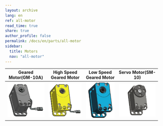 ```yaml
---
layout: archive
lang: en
ref: all-motor
read_time: true
share: true
author_profile: false
permalink: /docs/en/parts/all-motor
sidebar:
  title: Motors
  nav: "all-motor"
---
```



|                               Geared Motor(GM-10A)                                |                                            High Speed Geared Motor                                             |                                             Low Speed Geared Motor                                             |                                      Servo Motor(SM-10)                                      |
|:---------------------------------------------------------------------------------:|:--------------------------------------------------------------------------------------------------------------:|:--------------------------------------------------------------------------------------------------------------:|:--------------------------------------------------------------------------------------------:|
| [![](/assets/images/parts/motor/gm-10_product.jpg)](/docs/en/parts/motor/gm-10a/) | [![](/assets/images/parts/motor/h_speed_geared_motor_product.png)](/docs/en/parts/motor/h_speed_geared_motor/) | [![](/assets/images/parts/motor/l_speed_geared_motor_product.jpg)](/docs/en/parts/motor/l_speed_geared_motor/) | [![](/assets/images/parts/motor/servo_motor_product.jpg)](/docs/en/parts/motor/servo_motor/) |
